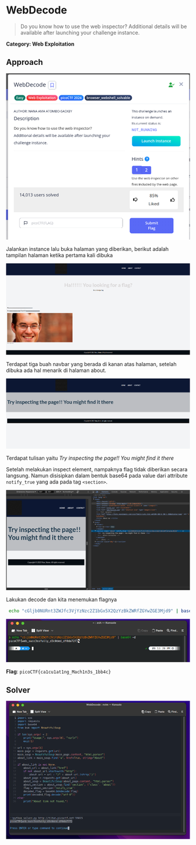 # WebDecode

>Do you know how to use the web inspector?
Additional details will be available after launching your challenge instance.

**Category: Web Exploitation** 

## Approach

![chall](docs/chall.png)

Jalankan instance lalu buka halaman yang diberikan, berikut adalah tampilan halaman ketika pertama kali dibuka

![approach](docs/approach.png)

Terdapat tiga buah navbar yang berada di kanan atas halaman, setelah dibuka ada hal menarik di halaman about. 

![about](docs/about.png)

Terdapat tulisan yaitu *Try inspecting the page!! You might find it there*

Setelah melakukan inspect element, nampaknya flag tidak diberikan secara langsung. Namun disisipkan dalam bentuk base64 pada value dari attribute `notify_true` yang ada pada tag `<section>`.

![inspect](docs/inspect.png)

Lakukan decode dan kita menemukan flagnya

```bash
 echo "cGljb0NURnt3ZWJfc3VjYzNzc2Z1bGx5X2QzYzBkZWRfZGYwZGE3Mjd9" | base64 -d
```

![flag](docs/flag.png)

**Flag**: `picoCTF{ca1cu1at1ng_Mach1n3s_1bb4c}`

## Solver

![solver](docs/solver.png)